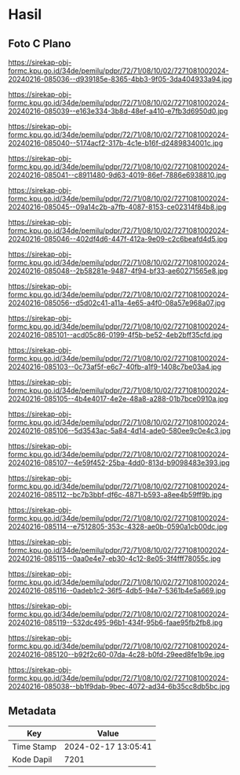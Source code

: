# Hasil

## Foto C Plano

https://sirekap-obj-formc.kpu.go.id/34de/pemilu/pdpr/72/71/08/10/02/7271081002024-20240216-085036--d939185e-8365-4bb3-9f05-3da404933a94.jpg

https://sirekap-obj-formc.kpu.go.id/34de/pemilu/pdpr/72/71/08/10/02/7271081002024-20240216-085039--e163e334-3b8d-48ef-a410-e7fb3d6950d0.jpg

https://sirekap-obj-formc.kpu.go.id/34de/pemilu/pdpr/72/71/08/10/02/7271081002024-20240216-085040--5174acf2-317b-4c1e-b16f-d2489834001c.jpg

https://sirekap-obj-formc.kpu.go.id/34de/pemilu/pdpr/72/71/08/10/02/7271081002024-20240216-085041--c8911480-9d63-4019-86ef-7886e6938810.jpg

https://sirekap-obj-formc.kpu.go.id/34de/pemilu/pdpr/72/71/08/10/02/7271081002024-20240216-085045--09a14c2b-a7fb-4087-8153-ce02314f84b8.jpg

https://sirekap-obj-formc.kpu.go.id/34de/pemilu/pdpr/72/71/08/10/02/7271081002024-20240216-085046--402df4d6-447f-412a-9e09-c2c6beafd4d5.jpg

https://sirekap-obj-formc.kpu.go.id/34de/pemilu/pdpr/72/71/08/10/02/7271081002024-20240216-085048--2b58281e-9487-4f94-bf33-ae60271565e8.jpg

https://sirekap-obj-formc.kpu.go.id/34de/pemilu/pdpr/72/71/08/10/02/7271081002024-20240216-085056--d5d02c41-a11a-4e65-a4f0-08a57e968a07.jpg

https://sirekap-obj-formc.kpu.go.id/34de/pemilu/pdpr/72/71/08/10/02/7271081002024-20240216-085101--acd05c86-0199-4f5b-be52-4eb2bff35cfd.jpg

https://sirekap-obj-formc.kpu.go.id/34de/pemilu/pdpr/72/71/08/10/02/7271081002024-20240216-085103--0c73af5f-e6c7-40fb-a1f9-1408c7be03a4.jpg

https://sirekap-obj-formc.kpu.go.id/34de/pemilu/pdpr/72/71/08/10/02/7271081002024-20240216-085105--4b4e4017-4e2e-48a8-a288-01b7bce0910a.jpg

https://sirekap-obj-formc.kpu.go.id/34de/pemilu/pdpr/72/71/08/10/02/7271081002024-20240216-085106--5d3543ac-5a84-4d14-ade0-580ee9c0e4c3.jpg

https://sirekap-obj-formc.kpu.go.id/34de/pemilu/pdpr/72/71/08/10/02/7271081002024-20240216-085107--4e59f452-25ba-4dd0-813d-b9098483e393.jpg

https://sirekap-obj-formc.kpu.go.id/34de/pemilu/pdpr/72/71/08/10/02/7271081002024-20240216-085112--bc7b3bbf-df6c-4871-b593-a8ee4b59ff9b.jpg

https://sirekap-obj-formc.kpu.go.id/34de/pemilu/pdpr/72/71/08/10/02/7271081002024-20240216-085114--e7512805-353c-4328-ae0b-0590a1cb00dc.jpg

https://sirekap-obj-formc.kpu.go.id/34de/pemilu/pdpr/72/71/08/10/02/7271081002024-20240216-085115--0aa0e4e7-eb30-4c12-8e05-3f4fff78055c.jpg

https://sirekap-obj-formc.kpu.go.id/34de/pemilu/pdpr/72/71/08/10/02/7271081002024-20240216-085116--0adeb1c2-36f5-4db5-94e7-5361b4e5a669.jpg

https://sirekap-obj-formc.kpu.go.id/34de/pemilu/pdpr/72/71/08/10/02/7271081002024-20240216-085119--532dc495-96b1-434f-95b6-faae95fb2fb8.jpg

https://sirekap-obj-formc.kpu.go.id/34de/pemilu/pdpr/72/71/08/10/02/7271081002024-20240216-085120--b92f2c60-07da-4c28-b0fd-29eed8fe1b9e.jpg

https://sirekap-obj-formc.kpu.go.id/34de/pemilu/pdpr/72/71/08/10/02/7271081002024-20240216-085038--bb1f9dab-9bec-4072-ad34-6b35cc8db5bc.jpg


## Metadata

| Key        | Value               |
| ---------- | ------------------- |
| Time Stamp | 2024-02-17 13:05:41 |
| Kode Dapil | 7201                |



